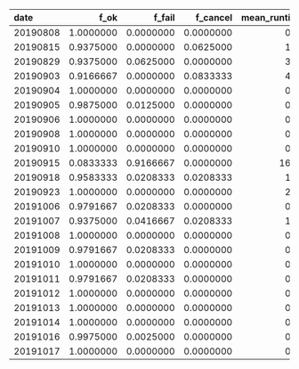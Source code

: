 |date     |      f_ok|    f_fail|  f_cancel| mean_runtime_hours| crown_age| n_candidates| mutation_rate| mcmc_chain_length| n_particles| n_replicates| mean_n_taxa| mean_ess| perc_low_ess| dna_length|nus           |
|:--------|---------:|---------:|---------:|------------------:|---------:|------------:|-------------:|-----------------:|-----------:|------------:|-----------:|--------:|------------:|----------:|:-------------|
|20190808 | 1.0000000| 0.0000000| 0.0000000|          0.6791088|         6|            3|     0.0833333|           1111000|           1|            2|   26.812500| 541.2969|     31.25000|       1000|1,1.5,2,2.5   |
|20190815 | 0.9375000| 0.0000000| 0.0625000|          1.6287905|         7|            3|     0.0833333|           1111000|           1|            2|   56.750000| 463.0667|     36.66667|       1000|1,1.5,2,2.5   |
|20190829 | 0.9375000| 0.0625000| 0.0000000|          3.3101975|         6|           40|     0.0833333|           1000000|           1|            2|   26.812500| 421.7337|     39.13043|       1000|1,1.5,2,2.5   |
|20190903 | 0.9166667| 0.0000000| 0.0833333|          4.1418981|         6|           40|     0.0833333|           1000000|           1|            2|   26.812500| 429.4056|     37.77778|       1000|1,1.5,2,2.5   |
|20190904 | 1.0000000| 0.0000000| 0.0000000|          0.6348322|         6|            4|     0.0833333|           1000000|           1|            2|   26.812500| 478.9740|     31.25000|       1000|1,1.5,2,2.5   |
|20190905 | 0.9875000| 0.0125000| 0.0000000|          0.6264041|         6|            4|     0.0833333|           1000000|           1|           10|   28.333333| 502.4483|     28.90295|       1000|1,1.5,2,2.5   |
|20190906 | 1.0000000| 0.0000000| 0.0000000|          0.3879977|         5|            4|     0.0833333|           1000000|           1|            2|   17.666667| 610.8542|     19.27083|       1000|1,1.5,2,2.5   |
|20190908 | 1.0000000| 0.0000000| 0.0000000|          0.6437963|         6|            4|     0.0833333|           1000000|           1|            2|   26.812500| 478.9740|     31.25000|       1000|1,1.5,2,2.5   |
|20190910 | 1.0000000| 0.0000000| 0.0000000|          0.1362500|         6|            4|     0.0833333|           1000000|           1|            2|   26.812500| 583.5312|     16.66667|        100|1,1.5,2,2.5   |
|20190915 | 0.0833333| 0.9166667| 0.0000000|         16.9249306|         6|            4|     0.0833333|           1000000|          10|            2|   26.812500| 506.2708|     30.20833|       1000|1,1.5,2,2.5   |
|20190918 | 0.9583333| 0.0208333| 0.0208333|          1.9823404|         7|            4|     0.0833333|           1000000|           1|            2|   56.750000| 392.3895|     43.15789|       1000|1,1.5,2,2.5   |
|20190923 | 1.0000000| 0.0000000| 0.0000000|          2.9822315|         7|            4|     0.0833333|           1000000|          10|            2|   20.700000| 543.0250|     28.33333|       1000|0,0.5,1,1.5,2 |
|20191006 | 0.9791667| 0.0208333| 0.0000000|          0.3187825|         7|            4|     0.0833333|           1000000|           1|            2|   29.687500| 565.6211|     24.73684|        500|0,0.5,1,2     |
|20191007 | 0.9375000| 0.0416667| 0.0208333|          1.0499155|         7|            4|     0.0833333|           1000000|           1|            2|   29.687500| 509.5368|     33.15789|       1000|0,0.5,1,2     |
|20191008 | 1.0000000| 0.0000000| 0.0000000|          0.0516204|         1|            4|     0.0833333|           1000000|           1|            2|    2.645833| 705.4948|     18.75000|        500|0,0.5,1,2     |
|20191009 | 0.9791667| 0.0208333| 0.0000000|          0.0585993|         2|            4|     0.0833333|           1000000|           1|            2|    3.687500| 690.3594|     18.22917|        500|0,0.5,1,2     |
|20191010 | 1.0000000| 0.0000000| 0.0000000|          0.0721354|         3|            4|     0.0833333|           1000000|           1|            2|    5.020833| 633.2552|     25.52083|        500|0,0.5,1,2     |
|20191011 | 0.9791667| 0.0208333| 0.0000000|          0.0993085|         4|            4|     0.0833333|           1000000|           1|            2|    7.437500| 679.7865|     16.66667|        500|0,0.5,1,2     |
|20191012 | 1.0000000| 0.0000000| 0.0000000|          0.1290567|         5|            4|     0.0833333|           1000000|           1|            2|   10.083333| 637.8073|     21.35417|        500|0,0.5,1,2     |
|20191013 | 1.0000000| 0.0000000| 0.0000000|          0.1303241|         5|            4|     0.0833333|           1000000|           1|            2|   10.083333| 637.8073|     21.35417|        500|0,0.5,1,2     |
|20191014 | 1.0000000| 0.0000000| 0.0000000|          0.3317778|         8|            4|     0.0833333|           1000000|           1|            2|   24.125000| 487.3813|     29.37500|        500|0,0.5,1,1.5   |
|20191016 | 0.9975000| 0.0025000| 0.0000000|          0.2959475|         6|            4|     0.0833333|          10000000|           1|            2|   14.225000| 815.8000|      2.50000|       1000|0,0.5,1,1.5   |
|20191017 | 1.0000000| 0.0000000| 0.0000000|          0.3051597|         6|            4|     0.0833333|           1000000|           1|           20|   13.697500| 577.5881|     24.68750|       1000|0,0.5,1,1.5   |
